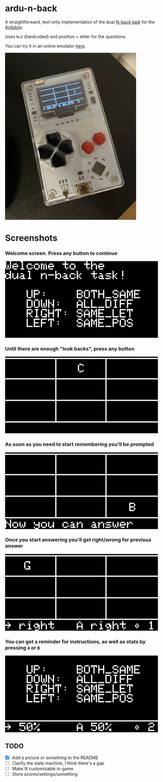 # ardu-n-back

A straightforward, text-only implementation of the dual [N-back task](https://en.wikipedia.org/wiki/N-back) for the [Arduboy](https://www.arduboy.com). 

Uses `N=2` (hardcoded) and position + letter for the questions.

You can try it in an online emulator [here](https://felipemanga.github.io/ProjectABE/?url=https://raw.githubusercontent.com/rberenguel/ardu-n-back/main/build/arduino.avr.leonardo/ardu-n-back.ino.hex).

<img src="images/Pic.jpg" width=432/>

# Screenshots

### Welcome screen. Press any button to continue

![](images/Home.png)

### Until there are enough "look backs", press any button

![](images/Step1.png)

### As soon as you need to start remembering you'll be prompted

![](images/Step2.png)

### Once you start answering you'll get right/wrong for previous answer

![](images/Step3.png)

### You can get a reminder for instructions, as well as stats by pressing `A` or `B`

![](images/Step4.png)

## TODO

- [x] Add a picture or something to the README
- [ ] Clarify the state machine, I think there's a gap
- [ ] Make N customizable in-game
- [ ] Store scores/settings/something
